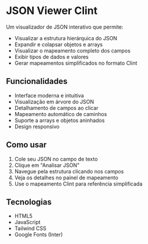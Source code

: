 # JSON Viewer Clint

Um visualizador de JSON interativo que permite:
- Visualizar a estrutura hierárquica do JSON
- Expandir e colapsar objetos e arrays
- Visualizar o mapeamento completo dos campos
- Exibir tipos de dados e valores
- Gerar mapeamentos simplificados no formato Clint

## Funcionalidades

- Interface moderna e intuitiva
- Visualização em árvore do JSON
- Detalhamento de campos ao clicar
- Mapeamento automático de caminhos
- Suporte a arrays e objetos aninhados
- Design responsivo

## Como usar

1. Cole seu JSON no campo de texto
2. Clique em "Analisar JSON"
3. Navegue pela estrutura clicando nos campos
4. Veja os detalhes no painel de mapeamento
5. Use o mapeamento Clint para referência simplificada

## Tecnologias

- HTML5
- JavaScript
- Tailwind CSS
- Google Fonts (Inter) 